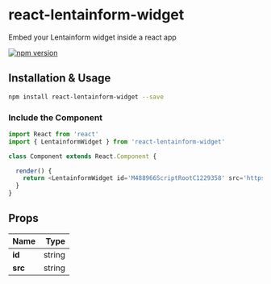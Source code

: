 # react-lentainform-widget
Embed your Lentainform widget inside a react app 

[![npm version](https://badge.fury.io/js/react-lentainform-widget.svg)](https://badge.fury.io/js/react-lentainform-widget)

## Installation & Usage

```sh
npm install react-lentainform-widget --save
```
### Include the Component

```js
import React from 'react'
import { LentainformWidget } from 'react-lentainform-widget'

class Component extends React.Component {

  render() {
    return <LentainformWidget id='M488966ScriptRootC1229358' src='https://jsc.lentainform.com/e/x/example.lentainform.com.1229358.js'/>
  }
}
```
## Props
Name                   | Type 
-----------------------|----------:
**id**            |string
**src**           |string
